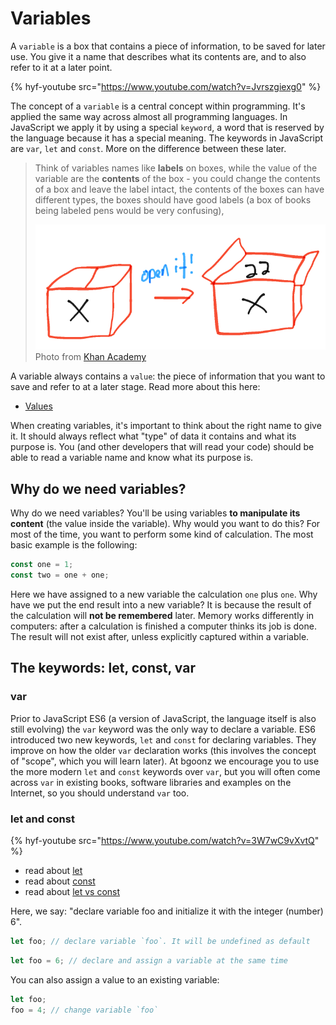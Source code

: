 # Variables

A `variable` is a box that contains a piece of information, to be saved for later use. You give it a name that describes what its contents are, and to also refer to it at a later point.

{% hyf-youtube src="https://www.youtube.com/watch?v=Jvrszgiexg0" %}

The concept of a `variable` is a central concept within programming. It's applied the same way across almost all programming languages. In JavaScript we apply it by using a special `keyword`, a word that is reserved by the language because it has a special meaning. The keywords in JavaScript are `var`, `let` and `const`. More on the difference between these later.

> Think of variables names like **labels** on boxes, while the value of the variable are the **contents** of the box - you could change the contents of a box and leave the label intact, the contents of the boxes can have different types, the boxes should have good labels (a box of books being labeled pens would be very confusing),
>
> ![Variables are like boxes](./assets/box.png)
> Photo from [Khan Academy](http://cs-blog.khanacademy.org/2013/09/teaching-variables-analogies-and.html)

A variable always contains a `value`: the piece of information that you want to save and refer to at a later stage. Read more about this here:

-   [Values](./javascript/values.md)

When creating variables, it's important to think about the right name to give it. It should always reflect what "type" of data it contains and what its purpose is. You (and other developers that will read your code) should be able to read a variable name and know what its purpose is.

## Why do we need variables?

Why do we need variables? You'll be using variables **to manipulate its content** (the value inside the variable). Why would you want to do this? For most of the time, you want to perform some kind of calculation. The most basic example is the following:

```js
const one = 1;
const two = one + one;
```

Here we have assigned to a new variable the calculation `one` plus `one`. Why have we put the end result into a new variable? It is because the result of the calculation will **not be remembered** later. Memory works differently in computers: after a calculation is finished a computer thinks its job is done. The result will not exist after, unless explicitly captured within a variable.

## The keywords: let, const, var

### var

Prior to JavaScript ES6 (a version of JavaScript, the language itself is also still evolving) the `var` keyword was the only way to declare a variable. ES6 introduced two new keywords, `let` and `const` for declaring variables. They improve on how the older `var` declaration works (this involves the concept of "scope", which you will learn later). At bgoonz we encourage you to use the more modern `let` and `const` keywords over `var`, but you will often come across `var` in existing books, software libraries and examples on the Internet, so you should understand `var` too.

### let and const

{% hyf-youtube src="https://www.youtube.com/watch?v=3W7wC9vXvtQ" %}

-   read about [let](https://developer.mozilla.org/en-US/docs/Web/JavaScript/Reference/Statements/let)
-   read about [const](https://developer.mozilla.org/nl/docs/Web/JavaScript/Reference/Statements/const)
-   read about [let vs const](http://wesbos.com/let-vs-const/)

Here, we say: "declare variable foo and initialize it with the integer (number) 6".

```js
let foo; // declare variable `foo`. It will be undefined as default
```

```js
let foo = 6; // declare and assign a variable at the same time
```

You can also assign a value to an existing variable:

```js
let foo;
foo = 4; // change variable `foo`
```
